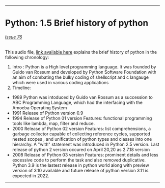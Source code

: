 
<hr>

# Python: 1.5 Brief history of python 
###### [Issue 76](https://github.com/girlscript/winter-of-contributing/issues/76)

This audio file, 
[link available here](https://drive.google.com/file/d/1vHg9SSyFLjKPnjfSuvA6Tg8710cblrf8/view?usp=sharing) explains the brief history of python in the following chronology:

1. Intro : Python is a High level programming language. It was founded by Guido van Rossum and developed by Python Software Foundation with an aim of combating the bulky coding of shellscript and c langauge which were used in various coding applications
2. Timeline:
  - 1989 Python was intoduced by Guido van Rossum as a succession to ABC Programming Language, which had the interfacing with the Amoeba Operating System
  - 1991 Release of Python version 0.9
  - 1994 Release of Python 01 version
        Features: functional programming tools like lambda, map, filter and reduce. 
  - 2000 Release of Python 02 version 
        Features: list comprehensions, a garbage collector capable of collecting reference cycles, supported nested scopes , and  unification of python types           and classes into one hierarchy. A "with" statement was introduced in Python 2.5 version. Last release of python 2 version occured on April 20,20 as             2.7.18 version
  - 2008 Release of Python 03 version
        Features: prominent details and less excessive code to perform the task and also removed duplicative.
        Python 3.9 is the lastest release in python world along with preview version of 3.10 available and            future release of python version 3.11 is           expected in 2022.

<hr>
